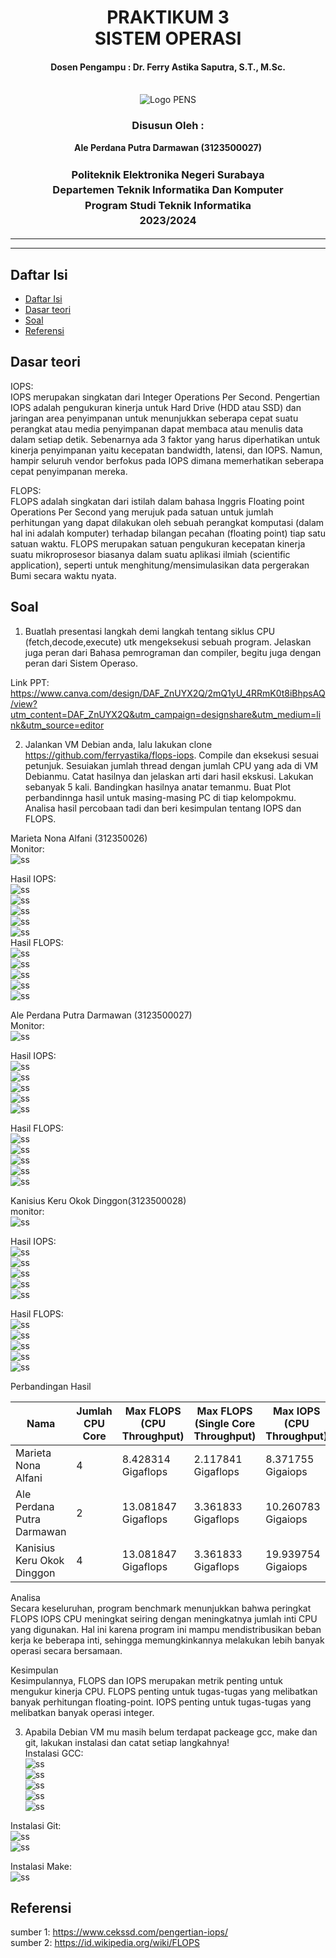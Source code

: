<div align="center">
  <h1 style="text-align: center;font-weight: bold">PRAKTIKUM 3<br>SISTEM OPERASI</h1>
  <h4 style="text-align: center;">Dosen Pengampu : Dr. Ferry Astika Saputra, S.T., M.Sc.</h4>
</div>
<br />
<div align="center">
  <img src="https://upload.wikimedia.org/wikipedia/id/4/44/Logo_PENS.png" alt="Logo PENS">
  <h3 style="text-align: center;">Disusun Oleh : </h3>
  <p style="text-align: center;">
    <strong>Ale Perdana Putra Darmawan (3123500027) </strong><br>
  </p>
<h3 style="text-align: center;line-height: 1.5">Politeknik Elektronika Negeri Surabaya<br>Departemen Teknik Informatika Dan Komputer<br>Program Studi Teknik Informatika<br>2023/2024</h3>
  <hr><hr>
</div>

## Daftar Isi
- [Daftar Isi](#daftar-isi)
- [Dasar teori](#dasar-teori)
- [Soal](#soal)
- [Referensi](#referensi)

## Dasar teori
IOPS:</br>
IOPS merupakan singkatan dari Integer Operations Per Second. Pengertian IOPS adalah pengukuran kinerja untuk Hard Drive (HDD atau SSD) dan jaringan area penyimpanan untuk menunjukkan seberapa cepat suatu perangkat atau media penyimpanan dapat membaca atau menulis data dalam setiap detik.
Sebenarnya ada 3 faktor yang harus diperhatikan untuk kinerja penyimpanan yaitu kecepatan bandwidth, latensi, dan IOPS. Namun, hampir seluruh vendor berfokus pada IOPS dimana memerhatikan seberapa cepat penyimpanan mereka.

FLOPS:</br>
FLOPS adalah singkatan dari istilah dalam bahasa Inggris Floating point Operations Per Second yang merujuk pada satuan untuk jumlah perhitungan yang dapat dilakukan oleh sebuah perangkat komputasi (dalam hal ini adalah komputer) terhadap bilangan pecahan (floating point) tiap satu satuan waktu. FLOPS merupakan satuan pengukuran kecepatan kinerja suatu mikroprosesor biasanya dalam suatu aplikasi ilmiah (scientific application), seperti untuk menghitung/mensimulasikan data pergerakan Bumi secara waktu nyata.

## Soal
1. Buatlah presentasi langkah demi langkah tentang siklus CPU (fetch,decode,execute) utk mengeksekusi sebuah program. Jelaskan juga peran dari Bahasa pemrograman dan compiler, begitu juga dengan peran dari Sistem Operaso. 


Link PPT: https://www.canva.com/design/DAF_ZnUYX2Q/2mQ1yU_4RRmK0t8iBhpsAQ/view?utm_content=DAF_ZnUYX2Q&utm_campaign=designshare&utm_medium=link&utm_source=editor


2. Jalankan VM Debian anda, lalu lakukan clone https://github.com/ferryastika/flops-iops. Compile dan eksekusi sesuai petunjuk. Sesuiakan jumlah thread dengan jumlah CPU yang ada di VM Debianmu. Catat hasilnya dan jelaskan arti dari hasil ekskusi. Lakukan sebanyak 5 kali. Bandingkan hasilnya anatar temanmu. Buat Plot perbandinnga hasil untuk masing-masing PC di tiap kelompokmu. Analisa hasil percobaan tadi dan beri kesimpulan tentang IOPS dan FLOPS.

Marieta Nona Alfani (312350026)</br>
Monitor:</br>
![ss](assets/monitor/1fani.jpg)</br>

Hasil IOPS:</br>
![ss](assets/iops/1fani.jpg)</br>
![ss](assets/iops/2fani.jpg)</br>
![ss](assets/iops/3fani.jpg)</br>
![ss](assets/iops/4fani.jpg)</br>
![ss](assets/iops/5fani.jpg)</br>
Hasil FLOPS:</br>
![ss](assets/flops/1fani.jpg)</br>
![ss](assets/flops/2fani.jpg)</br>
![ss](assets/flops/3fani.jpg)</br>
![ss](assets/flops/4fani.jpg)</br>
![ss](assets/flops/5fani.jpg)</br>

Ale Perdana Putra Darmawan (3123500027)</br>
Monitor:</br>
![ss](assets/monitor/1ale.png)</br>

Hasil IOPS:</br>
![ss](assets/iops/1ale.png)</br>
![ss](assets/iops/2ale.png)</br>
![ss](assets/iops/3ale.png)</br>
![ss](assets/iops/4ale.png)</br>
![ss](assets/iops/5ale.png)</br>

Hasil FLOPS:</br>
![ss](assets/flops/1ale.png)</br>
![ss](assets/flops/2ale.png)</br>
![ss](assets/flops/3ale.png)</br>
![ss](assets/flops/4ale.png)</br>
![ss](assets/flops/5ale.png)</br>

Kanisius Keru Okok Dinggon(3123500028)</br>
monitor:</br>
![ss](assets/monitor/1kanisius.jpg)</br>

Hasil IOPS:</br>
![ss](assets/iops/1kanisius.png)</br>
![ss](assets/iops/2kanisius.png)</br>
![ss](assets/iops/3kanisius.jpg)</br>
![ss](assets/iops/4kanisius.jpg)</br>
![ss](assets/iops/5kanisius.jpg)</br>

Hasil FLOPS:</br>
![ss](assets/flops/1kanisius.jpg)</br>
![ss](assets/flops/2kanisius.jpg)</br>
![ss](assets/flops/3kanisius.jpg)</br>
![ss](assets/flops/4kanisius.jpg)</br>
![ss](assets/flops/5kanisius.jpg)</br>

Perbandingan Hasil</br>

Nama | Jumlah CPU Core | Max FLOPS (CPU Throughput) | Max FLOPS (Single Core Throughput) | Max IOPS (CPU Throughput) | Max IOPS (Single Core Throughput)
|---|---|---|---|---|---|
| Marieta Nona Alfani | 4 | 8.428314 Gigaflops | 2.117841 Gigaflops | 8.371755 Gigaiops | 2.113608 Gigaiops |
| Ale Perdana Putra Darmawan | 2 | 13.081847 Gigaflops | 3.361833 Gigaflops | 10.260783 Gigaiops | 2.583856 Gigaiops |
| Kanisius Keru Okok Dinggon | 4 | 13.081847 Gigaflops | 3.361833 Gigaflops | 19.939754 Gigaiops | 4.992624 Gigaiops |

Analisa</br>
Secara keseluruhan, program benchmark menunjukkan bahwa peringkat FLOPS IOPS CPU meningkat seiring dengan meningkatnya jumlah inti CPU yang digunakan. Hal ini karena program ini mampu mendistribusikan beban kerja ke beberapa inti, sehingga memungkinkannya melakukan lebih banyak operasi secara bersamaan.

Kesimpulan</br>
Kesimpulannya, FLOPS dan IOPS merupakan metrik penting untuk mengukur kinerja CPU. FLOPS penting untuk tugas-tugas yang melibatkan banyak perhitungan floating-point. IOPS penting untuk tugas-tugas yang melibatkan banyak operasi integer.

3. Apabila Debian VM mu masih belum terdapat packeage gcc, make dan git, lakukan instalasi dan catat setiap langkahnya!</br>
Instalasi GCC:</br>
![ss](assets/gcc/1.png)</br>
![ss](assets/gcc/2.png)</br>
![ss](assets/gcc/3.png)</br>
![ss](assets/gcc/4.png)</br>
![ss](assets/gcc/5.png)</br>

Instalasi Git:</br>
![ss](assets/git/1.png)</br>
![ss](assets/git/2.png)</br>

Instalasi Make:</br>
![ss](assets/make/1.png)</br>

## Referensi
sumber 1: https://www.cekssd.com/pengertian-iops/ </br>
sumber 2: https://id.wikipedia.org/wiki/FLOPS
